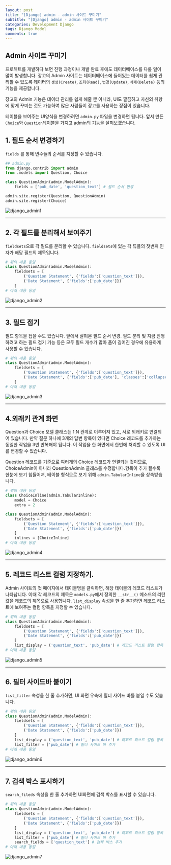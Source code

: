 ```yaml
---
layout: post
title: "[Django] admin - admin 사이트 꾸미기"
subtitle: "[Django] admin - admin 사이트 꾸미기"
categories: Development Django
tags: Django Model
comments: true
---
```


## Admin 사이트 꾸미기

프로젝트를 개발하다 보면 진행 과정이나 개발 완료 후에도 데이터베이스를 다룰 일이 많이 발생합니다. 장고의 Admin 사이트는 데이터베이스에 들어있는 데이터를 쉽게 관리할 수 있도록 데이터의 `생성(Create)`, `조회(Read)`, `변경(Update)`, `삭제(Delete)` 등의 기능을 제공합니다.

장고의 Admin 기능은 데이터 관리를 쉽게 해줄 뿐 아니라, UI도 깔끔하고 자신의 취향에 맞게 꾸미는 것도 가능하여 많은 사람들이 장고를 사용하는 장점이 있습니다.

테이블을 보여주는 UI양식을 변경하려면 `admin.py` 파일을 변경하면 됩니다. 앞서 만든 `Choice`와 `Question`테이블을 가지고 admin의 기능을 살펴보겠습니다.

## 1. 필드 순서 변경하기  
`fields` 를 통해 변수들의 순서를 지정할 수 있습니다.

```python
## admin.py
from django.contrib import admin
from .models import Question, Choice

class QuestionAdmin(admin.ModelAdmin):
    fields = ['pub_date', 'question_text'] # 필드 순서 변경

admin.site.register(Question, QuestionAdmin)
admin.site.register(Choice)
```
![django_admin1](https://yunsikus.github.io/assets/img/post_img/django-admin_1.jpg)

---

## 2. 각 필드를 분리해서 보여주기
`fieldsets`으로 각 필드를 분리할 수 있습니다. `fieldsets`에 있는 각 튜플의 첫번째 인자가 해당 필드의 제목입니다.

```python
# 위의 내용 동일
class QuestionAdmin(admin.ModelAdmin):
    fieldsets = [
        ('Question Statement', {'fields':['question_text']}),
        ('Date Statement', {'fields':['pub_date']})
    ]
# 아래 내용 동일
```
![django_admin2](https://yunsikus.github.io/assets/img/post_img/django-admin_2.jpg)

---

## 3. 필드 접기
필드 항목을 접을 수도 있습니다. 앞에서 살펴본 필드 순서 변경. 필드 분리 및 지금 진행하려고 하는 필드 접기 기능 등은 모두 필드 개수가 많아 폼이 길어진 경우에 유용하게 사용할 수 있습니다.

```python
# 위의 내용 동일
class QuestionAdmin(admin.ModelAdmin):
    fieldsets = [
        ('Question Statement', {'fields':['question_text']}),
        ('Date Statement', {'fields':['pub_date'], 'classes':['collapse']})
    ]
# 아래 내용 동일
```
![django_admin3](https://yunsikus.github.io/assets/img/post_img/django-admin_3.jpg)

---

## 4.외래키 관계 화면

Question과 Choice 모델 클래스는 1:N 관계로 이루어져 있고, 서로 외래키로 연결되어 있습니다. 만약 질문 하나에 3개의 답변 항목이 있다면 Choice 레코드를 추가하는 동일한 작업을 3번 반복해야 됩니다. 이 작업을 한 화면에서 한번에 처리할 수 있도록 UI를 변경할 수 있습니다.

Question 레코드를 기준으로 여러개의 Choice 레코드가 연결되는 것이므로, ChoiceAdmin이 아니라 QuestionAdmin 클래스를 수정합니다.항목이 추가 될수록 한눈에 보기 힘들어져, 테이블 형식으로 보기 위해 `admin.TabularInline`을 상속받습니다.  

```python
# 위의 내용 동일
class ChoiceInline(admin.TabularInline):
    model = Choice
    extra = 2

class QuestionAdmin(admin.ModelAdmin):
    fieldsets = [
        ('Question Statement', {'fields':['question_text']}),
        ('Date Statement', {'fields':['pub_date']})
    ]
    inlines = [ChoiceInline]
# 아래 내용 동일
```
![django_admin4](https://yunsikus.github.io/assets/img/post_img/django-admin_4.jpg)

---

## 5. 레코드 리스트 컬럼 지정하기.

Admin 사이트의 첫 페이지에서 테이블명을 클릭하면, 해당 테이블의 레코드 리스트가 나타납니다. 이때 각 레코드의 제목은 `models.py`에서 정의한 `__str__()` 메소드의 리턴값을 레코드의 제목으로 사용합니다. `list_display` 속성을 한 줄 추가하면 레코드 리스트에 보여주는 컬럼 항목을 지정할 수 있습니다.  

```python
# 위의 내용 동일
class QuestionAdmin(admin.ModelAdmin):
    fieldsets = [
        ('Question Statement', {'fields':['question_text']}),
        ('Date Statement', {'fields':['pub_date']})
    ]
    list_display = ('question_text', 'pub_date') # 레코드 리스트 컬럼 항목 지정
# 아래 내용 동일
```
![django_admin5](https://yunsikus.github.io/assets/img/post_img/django-admin_5.jpg)

---

## 6. 필터 사이드바 붙이기

`list_filter` 속성을 한 줄 추가하면, UI 화면 우측에 필터 사이드 바를 붙일 수도 있습니다.
```python
# 위의 내용 동일
class QuestionAdmin(admin.ModelAdmin):
    fieldsets = [
        ('Question Statement', {'fields':['question_text']}),
        ('Date Statement', {'fields':['pub_date']})
    ]
    list_display = ('question_text', 'pub_date') # 레코드 리스트 컬럼 항목 지정
    list_filter = ['pub_date'] # 필터 사이드 바 추가
# 아래 내용 동일
```
![django_admin6](https://yunsikus.github.io/assets/img/post_img/django-admin_6.jpg)

---

## 7. 검색 박스 표시하기
`search_fileds` 속성을 한 줄 추가하면 UI화면에 검색 박스를 표시할 수 있습니다.
```python
# 위의 내용 동일
class QuestionAdmin(admin.ModelAdmin):
    fieldsets = [
        ('Question Statement', {'fields':['question_text']}),
        ('Date Statement', {'fields':['pub_date']})
    ]
    list_display = ('question_text', 'pub_date') # 레코드 리스트 컬럼 항목 지정
    list_filter = ['pub_date'] # 필터 사이드 바 추가
    search_fields = ['question_text'] # 검색 박스 추가
# 아래 내용 동일
```
![django_admin7](https://yunsikus.github.io/assets/img/post_img/django-admin_7.jpg)
